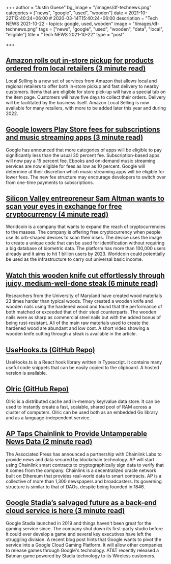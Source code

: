 +++
author = "Justin Guese"
bg_image = "/images/df-technews.png"
categories = ["news", "google", "used", "wooden"]
date = 2021-10-22T12:40:24+06:00 # 2020-03-14T15:40:24+06:00
description = "Tech NEWS 2021-10-22 - topics: google, used, wooden"
image = "/images/df-technews.png"
tags = ["news", "google", "used", "wooden", "data", "local", "eligible"]
title = "Tech NEWS 2021-10-22"
type = "post"

+++

## [Amazon rolls out in-store pickup for products ordered from local retailers (3 minute read)](https://techcrunch.com/2021/10/21/amazon-rolls-out-in-store-pickup-for-products-ordered-from-local-retailers/)

Local Selling is a new set of services from Amazon that allows local and regional retailers to offer both in-store pickup and fast delivery to nearby customers. Items that are eligible for store pick-up will have a special tab on the item page. Customers will have five days to collect their orders. Delivery will be facilitated by the business itself. Amazon Local Selling is now available for many retailers, with more to be added later this year and during 2022.

## [Google lowers Play Store fees for subscriptions and music streaming apps (3 minute read)](https://www.theverge.com/2021/10/21/22738370/google-play-cut-music-streaming-apps-10-percent-regulation?scrolla=5eb6d68b7fedc32c19ef33b4)

Google has announced that more categories of apps will be eligible to pay significantly less than the usual 30 percent fee. Subscription-based apps will now pay a 15 percent fee. Ebooks and on-demand music streaming services are now eligible for fees as low as 10 percent. Google will determine at their discretion which music streaming apps will be eligible for lower fees. The new fee structure may encourage developers to switch over from one-time payments to subscriptions.

## [Silicon Valley entrepreneur Sam Altman wants to scan your eyes in exchange for free cryptocurrency (4 minute read)](https://www.cnbc.com/2021/10/21/sam-altmans-worldcoin-wants-to-scan-your-eyes-in-exchange-for-crypto.html)

Worldcoin is a company that wants to expand the reach of cryptocurrencies to the masses. The company is offering free cryptocurrency when people use its orb-shaped devices to scan their irises. The device uses the image to create a unique code that can be used for identification without requiring a big database of biometric data. The platform has more than 100,000 users already and it aims to hit 1 billion users by 2023. Worldcoin could potentially be used as the infrastructure to carry out universal basic income.

## [Watch this wooden knife cut effortlessly through juicy, medium-well-done steak (6 minute read)](https://arstechnica.com/science/2021/10/watch-this-wooden-knife-cut-effortlessly-through-juicy-medium-well-done-steak/)

Researchers from the University of Maryland have created wood materials 23 times harder than typical woods. They created a wooden knife and wooden nails using the hardened wood and found that the performance of both matched or exceeded that of their steel counterparts. The wooden nails were as sharp as commercial steel nails but with the added bonus of being rust-resistant. All of the main raw materials used to create the hardened wood are abundant and low cost. A short video showing a wooden knife cutting through a steak is available in the article.

## [UseHooks.ts (GitHub Repo)](https://github.com/juliencrn/usehooks.ts)

UseHooks.ts is a React hook library written in Typescript. It contains many useful code snippets that can be easily copied to the clipboard. A hosted version is available.

## [Olric (GitHub Repo)](https://github.com/buraksezer/olric)

Olric is a distributed cache and in-memory key/value data store. It can be used to instantly create a fast, scalable, shared pool of RAM across a cluster of computers. Olric can be used both as an embedded Go library and as a language-independent service.

## [AP Taps Chainlink to Provide Untamperable News Data (2 minute read)](https://decrypt.co/83867/associated-press-ap-chainlink-news-data)

The Associated Press has announced a partnership with Chainlink Labs to provide news and data secured by blockchain technology. AP will start using Chainlink smart contracts to cryptographically sign data to verify that it comes from the company. Chainlink is a decentralized oracle network built on Ethereum that provides real-world data to smart contracts. AP is a collective of more than 1,300 newspapers and broadcasters. Its governing structure is similar to that of DAOs, despite being founded in 1846.

## [Google Stadia’s salvaged future as a back-end cloud service is here (3 minute read)](https://arstechnica.com/gadgets/2021/10/google-stadias-salvaged-future-as-a-back-end-cloud-service-is-here/)

Google Stadia launched in 2019 and things haven't been great for the gaming service since. The company shut down its first-party studio before it could ever develop a game and several key executives have left the struggling division. A recent blog post hints that Google wants to pivot the service into a Google Cloud Gaming Platform. It will allow other companies to release games through Google's technology. AT&T recently released a Batman game powered by Stadia technology to its Wireless customers.

